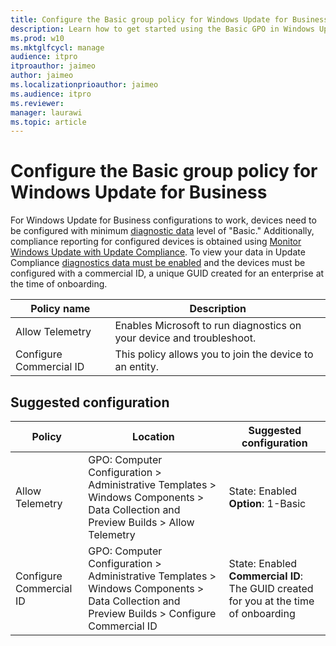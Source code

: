 ```yaml
---
title: Configure the Basic group policy for Windows Update for Business
description: Learn how to get started using the Basic GPO in Windows Update for Business.
ms.prod: w10
ms.mktglfcycl: manage
audience: itpro
itproauthor: jaimeo
author: jaimeo
ms.localizationprioauthor: jaimeo
ms.audience: itpro
ms.reviewer: 
manager: laurawi
ms.topic: article
---
```

# Configure the Basic group policy for Windows Update for Business

For Windows Update for Business configurations to work, devices need to be configured with minimum [diagnostic data](https://docs.microsoft.com/windows/privacy/configure-windows-diagnostic-data-in-your-organization) level of "Basic." Additionally, compliance reporting for configured devices is obtained using [Monitor Windows Update with Update Compliance](https://docs.microsoft.com/windows/deployment/update/update-compliance-monitor). To view your data in Update Compliance [diagnostics data must be enabled](https://docs.microsoft.com/windows/deployment/update/windows-analytics-get-started#set-diagnostic-data-levels) and the devices must be configured with a commercial ID, a unique GUID created for an enterprise at the time of onboarding.

|Policy name|Description |
|-|-|
|Allow Telemetry|Enables Microsoft to run diagnostics on your device and troubleshoot.|
|Configure Commercial ID|This policy allows you to join the device to an entity.|

## Suggested configuration

|Policy|Location|Suggested configuration|
|-|-|-|
|Allow Telemetry |GPO: Computer Configuration > Administrative Templates > Windows Components > Data Collection and Preview Builds > Allow Telemetry	|State: Enabled <br>**Option**: 1-Basic|
|Configure Commercial ID|GPO: Computer Configuration > Administrative Templates > Windows Components > Data Collection and Preview Builds > Configure Commercial ID	|State: Enabled <br>**Commercial ID**: The GUID created for you at the time of onboarding|
